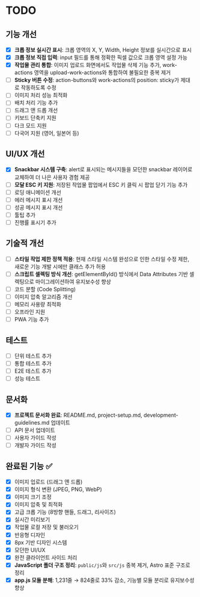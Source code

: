 # TODO

## 기능 개선
- [x] **크롭 정보 실시간 표시**: 크롭 영역의 X, Y, Width, Height 정보를 실시간으로 표시
- [x] **크롭 정보 직접 입력**: input 필드를 통해 정확한 픽셀 값으로 크롭 영역 설정 가능
- [x] **작업물 관리 통합**: 이미지 업로드 화면에서도 작업물 삭제 기능 추가, work-actions 영역을 upload-work-actions와 통합하여 불필요한 중복 제거
- [ ] **Sticky 버튼 수정**: action-buttons와 work-actions의 position: sticky가 제대로 작동하도록 수정
- [ ] 이미지 처리 성능 최적화
- [ ] 배치 처리 기능 추가
- [ ] 드래그 앤 드롭 개선
- [ ] 키보드 단축키 지원
- [ ] 다크 모드 지원
- [ ] 다국어 지원 (영어, 일본어 등)

## UI/UX 개선
- [x] **Snackbar 시스템 구축**: alert로 표시되는 메시지들을 모던한 snackbar 레이어로 교체하여 더 나은 사용자 경험 제공
- [ ] **모달 ESC 키 지원**: 저장된 작업물 팝업에서 ESC 키 클릭 시 팝업 닫기 기능 추가
- [ ] 로딩 애니메이션 개선
- [ ] 에러 메시지 표시 개선
- [ ] 성공 메시지 표시 개선
- [ ] 툴팁 추가
- [ ] 진행률 표시기 추가

## 기술적 개선
- [ ] **스타일 작업 제한 정책 적용**: 현재 스타일 시스템 완성으로 인한 스타일 수정 제한, 새로운 기능 개발 시에만 클래스 추가 허용
- [ ] **스크립트 셀렉팅 방식 개선**: getElementById() 방식에서 Data Attributes 기반 셀렉팅으로 마이그레이션하여 유지보수성 향상
- [ ] 코드 분할 (Code Splitting)
- [ ] 이미지 압축 알고리즘 개선
- [ ] 메모리 사용량 최적화
- [ ] 오프라인 지원
- [ ] PWA 기능 추가

## 테스트
- [ ] 단위 테스트 추가
- [ ] 통합 테스트 추가
- [ ] E2E 테스트 추가
- [ ] 성능 테스트

## 문서화
- [x] **프로젝트 문서화 완료**: README.md, project-setup.md, development-guidelines.md 업데이트
- [ ] API 문서 업데이트
- [ ] 사용자 가이드 작성
- [ ] 개발자 가이드 작성

## 완료된 기능 ✅
- [x] 이미지 업로드 (드래그 앤 드롭)
- [x] 이미지 형식 변환 (JPEG, PNG, WebP)
- [x] 이미지 크기 조정
- [x] 이미지 압축 및 최적화
- [x] 고급 크롭 기능 (8방향 핸들, 드래그, 리사이즈)
- [x] 실시간 미리보기
- [x] 작업물 로컬 저장 및 불러오기
- [x] 반응형 디자인
- [x] 8px 기반 디자인 시스템
- [x] 모던한 UI/UX
- [x] 완전 클라이언트 사이드 처리
- [x] **JavaScript 폴더 구조 정리**: `public/js`와 `src/js` 중복 제거, Astro 표준 구조로 정리
- [x] **app.js 모듈 분해**: 1,231줄 → 824줄로 33% 감소, 기능별 모듈 분리로 유지보수성 향상 
